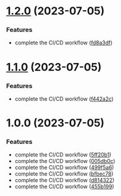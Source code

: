 # [1.2.0](https://github.com/vanslee/FrontEndEngineering/compare/v1.1.0...v1.2.0) (2023-07-05)


### Features

* complete the CI/CD workflow ([fd8a3df](https://github.com/vanslee/FrontEndEngineering/commit/fd8a3df852a7e10098a977b8ad3a81ffb229f91f))

# [1.1.0](https://github.com/vanslee/FrontEndEngineering/compare/v1.0.0...v1.1.0) (2023-07-05)


### Features

* complete the CI/CD workflow ([f442a2c](https://github.com/vanslee/FrontEndEngineering/commit/f442a2c1b6476f9c6d24065fa7a21132e1b1ca75))

# 1.0.0 (2023-07-05)


### Features

* complete the CI/CD workflow ([5ff20b1](https://github.com/vanslee/FrontEndEngineering/commit/5ff20b10716ffbc4acfffa61df56e81ca864e25e))
* complete the CI/CD workflow ([005db0c](https://github.com/vanslee/FrontEndEngineering/commit/005db0c3b828b20c717587d08cc5af0ae383b035))
* complete the CI/CD workflow ([499f5a6](https://github.com/vanslee/FrontEndEngineering/commit/499f5a64bf515ba736134333e43a6664f208ad80))
* complete the CI/CD workflow ([bfbec78](https://github.com/vanslee/FrontEndEngineering/commit/bfbec78c7ddffc752759e532aa28897867089fd8))
* complete the CI/CD workflow ([d814322](https://github.com/vanslee/FrontEndEngineering/commit/d8143225c321eb6b2814dc51a38e2c3ac310904d))
* complete the CI/CD workflow ([455b199](https://github.com/vanslee/FrontEndEngineering/commit/455b19961661cebfe8033007707fb64c4bc953bf))
